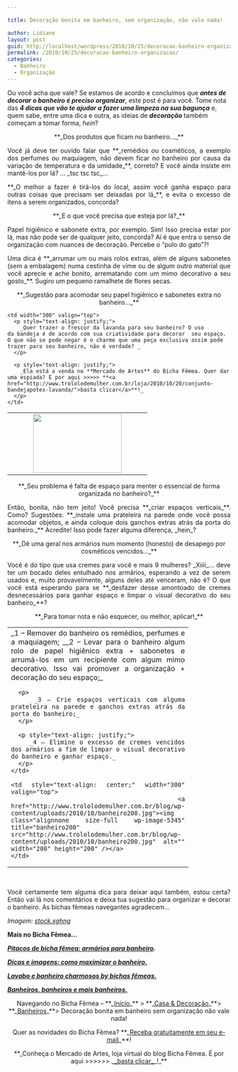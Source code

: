 ```yaml
---

title: Decoração bonita em banheiro, sem organização, não vale nada!

author: Lidiane
layout: post
guid: http://localhost/wordpress/2010/10/25/decoracao-banheiro-organizacao/
permalink: /2010/10/25/decoracao-banheiro-organizacao/
categories:
  - Banheiro
  - Organização
---
```

Ou você acha que vale? Se estamos de acordo e concluímos que **_antes de decorar o banheiro é preciso organizar_**, este post é para você. Tome nota das **_4 dicas que vão te ajudar a fazer uma limpeza na sua bagunça_** e, quem sabe, entre uma dica e outra, as ideias de **_decoração_** também começam a tomar forma, _hein_?

<!--more-->

<p style="text-align: center;">
  **_Dos produtos que ficam no banheiro…_**
</p>

<p style="text-align: justify;">
  Você já deve ter ouvido falar que **_remédios ou cosméticos, a exemplo dos perfumes ou maquiagem, não devem ficar no banheiro por causa da variação de temperatura e da umidade_**, correto? E você ainda insiste em mantê-los por lá? … _tsc tsc tsc_…
</p>

<p style="text-align: justify;">
  **_O melhor a fazer é tirá-los do local, assim você ganha espaço para outras coisas que precisam ser deixadas por lá_**, e evita o excesso de itens a serem organizados, concorda?
</p>

<p style="text-align: center;">
  **_E o que você precisa que esteja por lá?_**
</p>

<p style="text-align: justify;">
  Papel higiênico e sabonete extra, por exemplo. Sim! Isso precisa estar por lá, mas não pode ser de qualquer jeito, concorda? Aí é que entra o senso de organização com nuances de decoração. Percebe o “pulo do gato”?!
</p>

<p style="text-align: justify;">
  Uma dica é **_arrumar um ou mais rolos extras, além de alguns sabonetes (sem a embalagem) numa cestinha de vime ou de algum outro material que você aprecie e ache bonito, arrematando com um mimo decorativo a seu gosto_**. Sugiro um pequeno ramalhete de flores secas.
</p>

<p style="text-align: center;">
  **_Sugestão para acomodar seu papel higiênico e sabonetes extra no banheiro…_**
</p>

<table border="0" cellspacing="0" cellpadding="0" width="600">
  <tr>
    <td style="text-align: center;" width="300" valign="top">
      <a href="http://www.trololodemulher.com.br/blog/wp-content/uploads/2010/10/Bandeja-Lavanda1200.jpg"></a><a href="http://www.trololodemulher.com.br/blog/wp-content/uploads/2010/10/Bandeja-Lavanda1200.jpg"><img class="alignnone size-full wp-image-5343" title="Bandeja Lavanda1200" src="http://www.trololodemulher.com.br/blog/wp-content/uploads/2010/10/Bandeja-Lavanda1200.jpg" alt="" width="200" height="133" /></a><a href="http://www.trololodemulher.com.br/blog/wp-content/uploads/2010/10/Bandeja-Lavanda1200.jpg"></a>
    </td>
    
    <td width="300" valign="top">
      <p style="text-align: justify;">
        _Quer trazer o frescor da lavanda para seu banheiro? O uso da bandeja é de acordo com sua criatividade para decorar  seu espaço. O que não se pode negar é o charme que uma peça exclusiva assim pode trazer para seu banheiro, não é verdade? _
      </p>
      
      <p style="text-align: justify;">
        _Ela está a venda no **Mercado de Artes** do Bicha Fêmea. Quer dar uma espiada? É por aqui >>>>> **<a href="http://www.trololodemulher.com.br/loja/2010/10/20/conjunto-bandejapotes-lavanda/">basta clicar</a>**!_
      </p>
    </td>
  </tr>
</table>

<p style="text-align: center;">
  **_Seu problema é falta de espaço para menter o essencial de forma organizada no banheiro?_**
</p>

<p style="text-align: justify;">
  Então, bonita, não tem jeito! Você precisa **_criar espaços verticais_**. Como? Sugestões: **_instale uma prateleira na parede onde você possa acomodar objetos, e ainda coloque dois ganchos extras atrás da porta do banheiro._** Acredite! Isso pode fazer alguma diferença, _hein_?
</p>

<p style="text-align: center;">
  **_Dê uma geral nos armários num momento (honesto) de desapego por cosméticos vencidos…_**
</p>

<p style="text-align: justify;">
  Você é do tipo que usa cremes para você e mais 9 mulheres? _Xiiii_… deve ter um bocado deles entulhado nos armários, esperando a vez de serem usados e, muito provavelmente, alguns deles até venceram, não é? O que você está esperando para se **_desfazer desse amontoado de cremes desnecessários para ganhar espaço e limpar o visual decorativo do seu banheiro_**?
</p>

<p style="text-align: center;">
  **_Para tomar nota e não esquecer, ou melhor, aplicar!_**
</p>

<table border="0" cellspacing="0" cellpadding="0" width="600">
  <tr>
    <td style="text-align: justify;" width="300" valign="top">
      _1 – Remover do banheiro os remédios, perfumes e a maquiagem; __2 – Levar para o banheiro algum rolo de papel higiênico extra + sabonetes e arrumá-los em um recipiente com algum mimo decorativo. Isso vai promover a organização + decoração do seu espaço;_</p> 
      
      <p>
        _3 – Crie espaços verticais com alguma prateleira na parede e ganchos extras atrás da porta do banheiro;_
      </p>
      
      <p style="text-align: justify;">
        _4 – Elimine o excesso de cremes vencidos dos armários a fim de limpar o visual decorativo do banheiro e ganhar espaço._
      </p>
    </td>
    
    <td style="text-align: center;" width="300" valign="top">
      <a href="http://www.trololodemulher.com.br/blog/wp-content/uploads/2010/10/banheiro200.jpg"><img class="alignnone size-full wp-image-5345" title="banheiro200" src="http://www.trololodemulher.com.br/blog/wp-content/uploads/2010/10/banheiro200.jpg" alt="" width="200" height="200" /></a>
    </td>
  </tr>
</table>

 

<p style="text-align: justify;">
  Você certamente tem alguma dica para deixar aqui também, estou certa? Então vai lá nos comentários e deixa tua sugestão para organizar e decorar o banheiro. As bichas fêmeas navegantes agradecem…
</p>

_Imagem:_ [_stock.xghng_](http://www.sxc.hu/) 

**Mais no Bicha Fêmea…**

**_[Pitacos de bicha fêmea: armários para banheiro](http://www.trololodemulher.com.br/2010/01/06/decoracao-armarios-banheiro/)._**

**_[Dicas e imagens: como maximizar o banheiro.](http://www.trololodemulher.com.br/2009/06/30/dicas-como-aumentar-banheiro/)_**

**_[Lavabo e banheiro charmosos by bichas fêmeas.](http://www.trololodemulher.com.br/2009/03/04/lavabo-banheiro-decoracao/)_**

**_[Banheiros, banheiros e mais banheiros.](http://www.trololodemulher.com.br/2009/03/02/banheiros/)_**

<p style="text-align: center;">
  Navegando no Bicha Fêmea – **_<a href="http://www.trololodemulher.com.br/">Início</a>_** > **_<a href="http://www.trololodemulher.com.br/casaedecoracao/">Casa & Decoração</a>_**> **_<a href="http://www.trololodemulher.com.br/category/decoracao/banheiros/">Banheiros</a>_**> Decoração bonita em banheiro sem organização não vale nada!
</p>

<p style="text-align: center;">
  Quer as novidades do Bicha Fêmea? **_<a href="http://feedburner.google.com/fb/a/mailverify?uri=blogbichafemea&loc=pt_BR">Receba gratuitamente em seu e-mail</a>_**!
</p>

<p style="text-align: center;">
  **_Conheça o Mercado de Artes, loja virtual do blog Bicha Fêmea. É por aqui >>>>>> _<a href="http://www.trololodemulher.com.br/loja/">_basta clicar_</a>_!_**
</p>